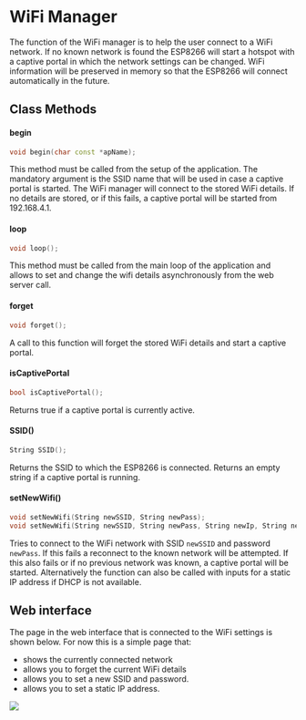 # WiFi Manager
The function of the WiFi manager is to help the user connect to a WiFi network. If no known network is found the ESP8266 will start a hotspot with a captive portal in which the network settings can be changed. WiFi information will be preserved in memory so that the ESP8266 will connect automatically in the future.

## Class Methods

#### begin

```c++
void begin(char const *apName);
```
This method must be called from the setup of the application. The mandatory argument is the SSID name that will be used in case a captive portal is started. The WiFi manager will connect to the stored WiFi details. If no details are stored, or if this fails, a captive portal will be started from 192.168.4.1. 

#### loop

```c++
void loop();
```
This method must be called from the main loop of the application and allows to set and change the wifi details asynchronously from the web server call.

#### forget

```c++
void forget();
```
A call to this function will forget the stored WiFi details and start a captive portal.

#### isCaptivePortal

```c++
bool isCaptivePortal();
```
Returns true if a captive portal is currently active.
#### SSID()

```c++
String SSID();
```
Returns the SSID to which the ESP8266 is connected. Returns an empty string if a captive portal is running.

#### setNewWifi()

```c++
void setNewWifi(String newSSID, String newPass);
void setNewWifi(String newSSID, String newPass, String newIp, String newSub, String newGw, String newDns);
```
Tries to connect to the WiFi network with SSID `newSSID` and password `newPass`. If this fails a reconnect to the known network will be attempted. If this also fails or if no previous network was known, a captive portal will be started. Alternatively the function can also be called with inputs for a static IP address if DHCP is not available.

## Web interface

The page in the web interface that is connected to the WiFi settings is shown below. For now this is a simple page that:
* shows the currently connected network
* allows you to forget the current WiFi details
* allows you to set a new SSID and password.
* allows you to set a static IP address.

![](https://raw.githubusercontent.com/maakbaas/esp8266-iot-framework/master/docs/img/screenshot-wifi.png)
